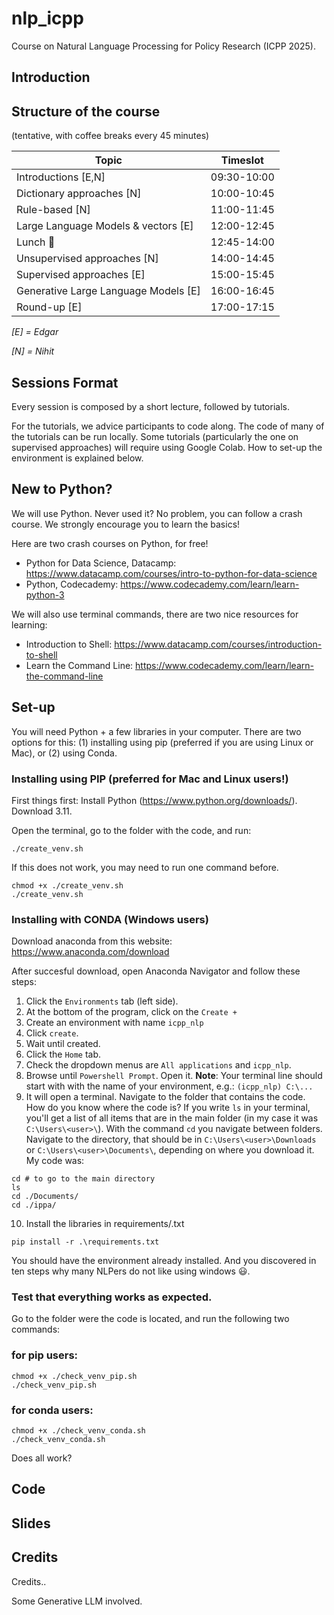 # nlp_icpp
Course on Natural Language Processing for Policy Research (ICPP 2025).

## Introduction

## Structure of the course

(tentative, with coffee breaks every 45 minutes)

Topic | Timeslot |
|----------|----------|
| Introductions [E,N]  | 09:30-10:00 |
| Dictionary approaches [N]| 10:00-10:45 |
| Rule-based [N] | 11:00-11:45 |
| Large Language Models & vectors [E] | 12:00-12:45 |
| Lunch :bento: | 12:45-14:00 |
| Unsupervised approaches [N] | 14:00-14:45 |
| Supervised approaches [E] | 15:00-15:45 |
| Generative Large Language Models [E] | 16:00-16:45|
| Round-up [E] | 17:00-17:15|

*[E] = Edgar*

*[N] = Nihit*


## Sessions Format

Every session is composed by a short lecture, followed by tutorials.

For the tutorials, we advice participants to code along. The code of many of the tutorials can be run locally. Some tutorials (particularly the one on supervised approaches) will require using Google Colab. How to set-up the environment is explained below.

## New to Python?

We will use Python. Never used it? No problem, you can follow a crash course. We strongly encourage you to learn the basics! 

Here are two crash courses on Python, for free!

* Python for Data Science, Datacamp: https://www.datacamp.com/courses/intro-to-python-for-data-science
* Python, Codecademy: https://www.codecademy.com/learn/learn-python-3 

We will also use terminal commands, there are two nice resources for learning:
* Introduction to Shell: https://www.datacamp.com/courses/introduction-to-shell  
* Learn the Command Line: https://www.codecademy.com/learn/learn-the-command-line

## Set-up

You will need Python + a few libraries in your computer. There are two options for this: (1) installing using pip (preferred if you are using Linux or Mac), or (2) using Conda.

### Installing using PIP (preferred for Mac and Linux users!)
First things first: Install Python (https://www.python.org/downloads/). Download 3.11.

Open the terminal, go to the folder with the code, and run:

````
./create_venv.sh
````

If this does not work, you may need to run one command before.
````
chmod +x ./create_venv.sh
./create_venv.sh
````
### Installing with CONDA (Windows users)

Download anaconda from this website: https://www.anaconda.com/download

After succesful download, open Anaconda Navigator and follow these steps:
1. Click the `Environments` tab (left side).
2. At the bottom of the program, click on the `Create +`
3. Create an environment with name `icpp_nlp`
4. Click `create`.
5. Wait until created. 
6. Click the `Home` tab.
7. Check the dropdown menus are `All applications` and `icpp_nlp`.
8. Browse until `Powershell Prompt`. Open it. **Note**: Your terminal line should start with with the name of your environment, e.g.: `(icpp_nlp) C:\...` 
9. It will open a terminal. Navigate to the folder that contains the code. How do you know where the code is? If you write `ls` in your terminal, you'll get a list of all items that are in the main folder (in my case it was `C:\Users\<user>\`). With the command `cd` you navigate between folders.
Navigate to the directory, that should be in `C:\Users\<user>\Downloads` or `C:\Users\<user>\Documents\`, depending on where you download it. My code was:
```
cd # to go to the main directory
ls
cd ./Documents/
cd ./ippa/
```
10. Install the libraries in requirements/.txt
```
pip install -r .\requirements.txt
```

You should have the environment already installed. And you discovered in ten steps why many NLPers do not like using windows 😃. 

### Test that everything works as expected.

Go to the folder were the code is located, and run the following two commands:
### for pip users:
```
chmod +x ./check_venv_pip.sh
./check_venv_pip.sh
```

### for conda users:
```
chmod +x ./check_venv_conda.sh
./check_venv_conda.sh
```

Does all work?

## Code


## Slides


## Credits
Credits..

Some Generative LLM involved.

